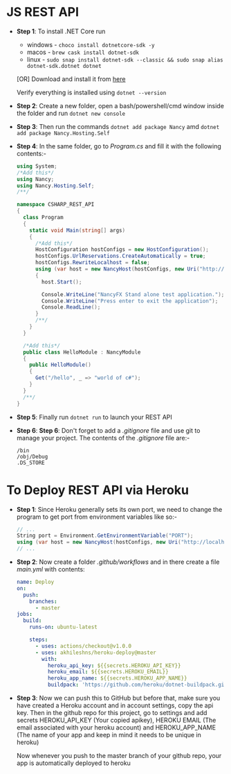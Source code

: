 # JS REST API

- **Step 1**: To install .NET Core run

  - windows - `choco install dotnetcore-sdk -y`
  - macos - `brew cask install dotnet-sdk`
  - linux - `sudo snap install dotnet-sdk --classic && sudo snap alias dotnet-sdk.dotnet dotnet`

  [OR] Download and install it from [here](https://dotnet.microsoft.com/download)

  Verify everything is installed using `dotnet --version`

- **Step 2**: Create a new folder, open a bash/powershell/cmd window inside the folder and run `dotnet new console`

- **Step 3**: Then run the commands `dotnet add package Nancy` amd `dotnet add package Nancy.Hosting.Self`

- **Step 4**: In the same folder, go to _Program.cs_ and fill it with the following contents:-

  ```c#
  using System;
  /*Add this*/
  using Nancy;
  using Nancy.Hosting.Self;
  /**/

  namespace CSHARP_REST_API
  {
    class Program
    {
      static void Main(string[] args)
      {
        /*Add this*/
        HostConfiguration hostConfigs = new HostConfiguration();
        hostConfigs.UrlReservations.CreateAutomatically = true;
        hostConfigs.RewriteLocalhost = false;
        using (var host = new NancyHost(hostConfigs, new Uri("http://localhost:5000")))
        {
          host.Start();

          Console.WriteLine("NancyFX Stand alone test application.");
          Console.WriteLine("Press enter to exit the application");
          Console.ReadLine();
        }
        /**/
      }
    }

    /*Add this*/
    public class HelloModule : NancyModule
    {
      public HelloModule()
      {
        Get("/hello", _ => "world of c#");
      }
    }
    /**/
  }
  ```

- **Step 5**: Finally run `dotnet run` to launch your REST API

- **Step 6**: **Step 6**: Don't forget to add a _.gitignore_ file and use git to manage your project. The contents of the _.gitignore_ file are:-
  ```
  /bin
  /obj/Debug
  .DS_STORE
  ```

# To Deploy REST API via Heroku

- **Step 1**: Since Heroku generally sets its own port, we need to change the program to get port from environment variables like so:-

  ```c#
  // ...
  String port = Environment.GetEnvironmentVariable("PORT");
  using (var host = new NancyHost(hostConfigs, new Uri("http://localhost:" + port)));
  // ...
  ```

- **Step 2**: Now create a folder _.github/workflows_ and in there create a file _main.yml_ with contents:

  ```yaml
  name: Deploy
  on:
    push:
      branches:
        - master
  jobs:
    build:
      runs-on: ubuntu-latest

      steps:
        - uses: actions/checkout@v1.0.0
        - uses: akhileshns/heroku-deploy@master
          with:
            heroku_api_key: ${{secrets.HEROKU_API_KEY}}
            heroku_email: ${{secrets.HEROKU_EMAIL}}
            heroku_app_name: ${{secrets.HEROKU_APP_NAME}}
            buildpack: 'https://github.com/heroku/dotnet-buildpack.git'
  ```

- **Step 3**: Now we can push this to GitHub but before that, make sure you have created a Heroku account and in account settings, copy the api key. Then in the github repo for this project, go to settings and add secrets HEROKU_API_KEY (Your copied apikey), HEROKU EMAIL (The email associated with your heroku account) and HEROKU_APP_NAME (The name of your app and keep in mind it needs to be unique in heroku)

  Now whenever you push to the master branch of your github repo, your app is automatically deployed to heroku
